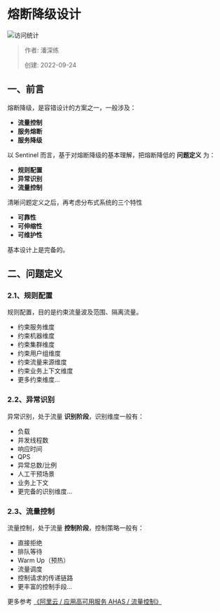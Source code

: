 # 熔断降级设计

![访问统计](https://visitor-badge.glitch.me/badge?page_id=senlypan.qa.13-rate-limit-design&left_color=blue&right_color=red)

> 作者: 潘深练
>
> 创建: 2022-09-24

## 一、前言

熔断降级，是容错设计的方案之一，一般涉及：

- **流量控制**
- **服务熔断**
- **服务降级**

以 Sentinel 而言，基于对熔断降级的基本理解，把熔断降低的 **问题定义** 为：

- **规则配置**
- **异常识别**
- **流量控制**

清晰问题定义之后，再考虑分布式系统的三个特性

- **可靠性**
- **可伸缩性**
- **可维护性**

基本设计上是完备的。

## 二、问题定义

### 2.1、规则配置

规则配置，目的是约束流量波及范围、隔离流量。

- 约束服务维度
- 约束机器维度
- 约束集群维度
- 约束用户组维度
- 约束流量来源维度
- 约束业务上下文维度
- 更多约束维度...

### 2.2、异常识别

异常识别，处于流量 **识别阶段**，识别维度一般有：

- 负载
- 并发线程数
- 响应时间
- QPS
- 异常总数/比例
- 人工干预场景
- 业务上下文
- 更完备的识别维度...

### 2.3、流量控制

流量控制，处于流量 **控制阶段**，控制策略一般有：

- 直接拒绝
- 排队等待
- Warm Up（预热）
- 流量调度
- 控制请求的传递链路
- 更丰富的控制手段...

更多参考 [《阿里云 / 应用高可用服务 AHAS / 流量控制》](https://help.aliyun.com/document_detail/102571.html)


